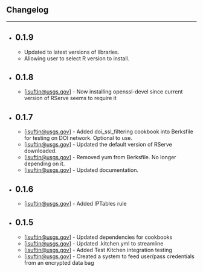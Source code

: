 ## Changelog
---------

- 0.1.9
  -----
  - Updated to latest versions of libraries. 
  - Allowing user to select R version to install.

- 0.1.8
  -----
  - [isuftin@usgs.gov] - Now installing openssl-devel since current version of RServe seems to require it

- 0.1.7
  -----
  - [isuftin@usgs.gov] - Added doi_ssl_filtering cookbook into Berksfile for testing on DOI network. Optional to use.
  - [isuftin@usgs.gov] - Updated the default version of RServe downloaded.
  - [isuftin@usgs.gov] - Removed yum from Berksfile. No longer depending on it. 
  - [isuftin@usgs.gov] - Updated documentation.

- 0.1.6
  -----
  - [isuftin@usgs.gov] - Added IPTables rule

- 0.1.5
  -----
  - [isuftin@usgs.gov] - Updated dependencies for cookbooks
  - [isuftin@usgs.gov] - Updated .kitchen.yml to streamline
  - [isuftin@usgs.gov] - Added Test Kitchen integration testing
  - [isuftin@usgs.gov] - Created a system to feed user/pass credentials from an encrypted data bag